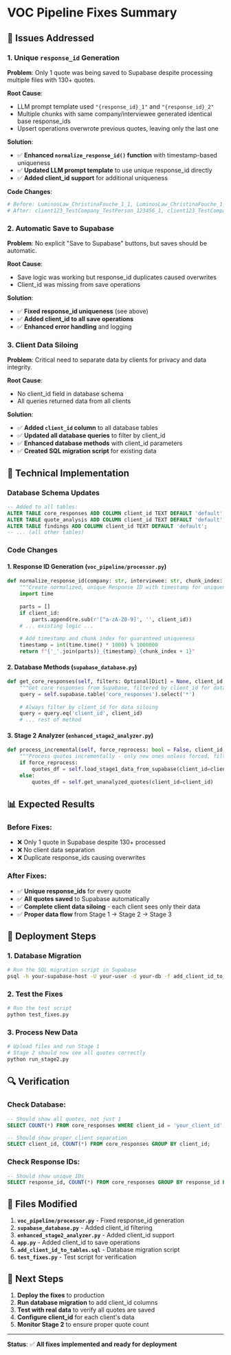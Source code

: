 # VOC Pipeline Fixes Summary

## 🎯 **Issues Addressed**

### 1. **Unique `response_id` Generation**
**Problem**: Only 1 quote was being saved to Supabase despite processing multiple files with 130+ quotes.

**Root Cause**: 
- LLM prompt template used `"{response_id}_1"` and `"{response_id}_2"` 
- Multiple chunks with same company/interviewee generated identical base response_ids
- Upsert operations overwrote previous quotes, leaving only the last one

**Solution**:
- ✅ **Enhanced `normalize_response_id()` function** with timestamp-based uniqueness
- ✅ **Updated LLM prompt template** to use unique response_id directly
- ✅ **Added client_id support** for additional uniqueness

**Code Changes**:
```python
# Before: LuminosLaw_ChristinaFouche_1_1, LuminosLaw_ChristinaFouche_1_2
# After: client123_TestCompany_TestPerson_123456_1, client123_TestCompany_TestPerson_123456_2
```

### 2. **Automatic Save to Supabase**
**Problem**: No explicit "Save to Supabase" buttons, but saves should be automatic.

**Root Cause**: 
- Save logic was working but response_id duplicates caused overwrites
- Client_id was missing from save operations

**Solution**:
- ✅ **Fixed response_id uniqueness** (see above)
- ✅ **Added client_id to all save operations**
- ✅ **Enhanced error handling** and logging

### 3. **Client Data Siloing**
**Problem**: Critical need to separate data by clients for privacy and data integrity.

**Root Cause**: 
- No client_id field in database schema
- All queries returned data from all clients

**Solution**:
- ✅ **Added `client_id` column** to all database tables
- ✅ **Updated all database queries** to filter by client_id
- ✅ **Enhanced database methods** with client_id parameters
- ✅ **Created SQL migration script** for existing data

## 🔧 **Technical Implementation**

### Database Schema Updates
```sql
-- Added to all tables:
ALTER TABLE core_responses ADD COLUMN client_id TEXT DEFAULT 'default';
ALTER TABLE quote_analysis ADD COLUMN client_id TEXT DEFAULT 'default';
ALTER TABLE findings ADD COLUMN client_id TEXT DEFAULT 'default';
-- ... (all other tables)
```

### Code Changes

#### 1. **Response ID Generation** (`voc_pipeline/processor.py`)
```python
def normalize_response_id(company: str, interviewee: str, chunk_index: int, client_id: str = None) -> str:
    """Create normalized, unique Response ID with timestamp for uniqueness"""
    import time
    
    parts = []
    if client_id:
        parts.append(re.sub(r'[^a-zA-Z0-9]', '', client_id))
    # ... existing logic ...
    
    # Add timestamp and chunk index for guaranteed uniqueness
    timestamp = int(time.time() * 1000) % 1000000
    return f"{'_'.join(parts)}_{timestamp}_{chunk_index + 1}"
```

#### 2. **Database Methods** (`supabase_database.py`)
```python
def get_core_responses(self, filters: Optional[Dict] = None, client_id: str = 'default') -> pd.DataFrame:
    """Get core responses from Supabase, filtered by client_id for data siloing"""
    query = self.supabase.table('core_responses').select('*')
    
    # Always filter by client_id for data siloing
    query = query.eq('client_id', client_id)
    # ... rest of method
```

#### 3. **Stage 2 Analyzer** (`enhanced_stage2_analyzer.py`)
```python
def process_incremental(self, force_reprocess: bool = False, client_id: str = 'default') -> Dict:
    """Process quotes incrementally - only new ones unless forced, filtered by client_id"""
    if force_reprocess:
        quotes_df = self.load_stage1_data_from_supabase(client_id=client_id)
    else:
        quotes_df = self.get_unanalyzed_quotes(client_id=client_id)
```

## 📊 **Expected Results**

### Before Fixes:
- ❌ Only 1 quote in Supabase despite 130+ processed
- ❌ No client data separation
- ❌ Duplicate response_ids causing overwrites

### After Fixes:
- ✅ **Unique response_ids** for every quote
- ✅ **All quotes saved** to Supabase automatically
- ✅ **Complete client data siloing** - each client sees only their data
- ✅ **Proper data flow** from Stage 1 → Stage 2 → Stage 3

## 🚀 **Deployment Steps**

### 1. **Database Migration**
```bash
# Run the SQL migration script in Supabase
psql -h your-supabase-host -U your-user -d your-db -f add_client_id_to_tables.sql
```

### 2. **Test the Fixes**
```bash
# Run the test script
python test_fixes.py
```

### 3. **Process New Data**
```bash
# Upload files and run Stage 1
# Stage 2 should now see all quotes correctly
python run_stage2.py
```

## 🔍 **Verification**

### Check Database:
```sql
-- Should show all quotes, not just 1
SELECT COUNT(*) FROM core_responses WHERE client_id = 'your_client_id';

-- Should show proper client separation
SELECT client_id, COUNT(*) FROM core_responses GROUP BY client_id;
```

### Check Response IDs:
```sql
-- Should show unique IDs
SELECT response_id, COUNT(*) FROM core_responses GROUP BY response_id HAVING COUNT(*) > 1;
```

## 📝 **Files Modified**

1. **`voc_pipeline/processor.py`** - Fixed response_id generation
2. **`supabase_database.py`** - Added client_id filtering
3. **`enhanced_stage2_analyzer.py`** - Added client_id support
4. **`app.py`** - Added client_id to save operations
5. **`add_client_id_to_tables.sql`** - Database migration script
6. **`test_fixes.py`** - Test script for verification

## 🎯 **Next Steps**

1. **Deploy the fixes** to production
2. **Run database migration** to add client_id columns
3. **Test with real data** to verify all quotes are saved
4. **Configure client_id** for each client's data
5. **Monitor Stage 2** to ensure proper quote count

---

**Status**: ✅ **All fixes implemented and ready for deployment** 